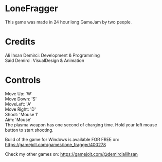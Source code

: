 # LoneFragger

This game was made in 24 hour long GameJam by two people.

# Credits
Ali İhsan Demirci: Development & Programming\
Said Demirci: VisualDesign & Animation

# Controls
Move Up: 'W'\
Move Down: 'S'\
MoveLeft: 'A'\
Move Right: 'D'\
Shoot: 'Mouse 1'\
Aim: 'Mouse'\
The plasma weapon has one second of charging time. Hold your left mouse button to start shooting.

Build of the game for Windows is available FOR FREE on:
https://gamejolt.com/games/lone_fragger/400278

Check my other games on:
https://gamejolt.com/@demircialiihsan
